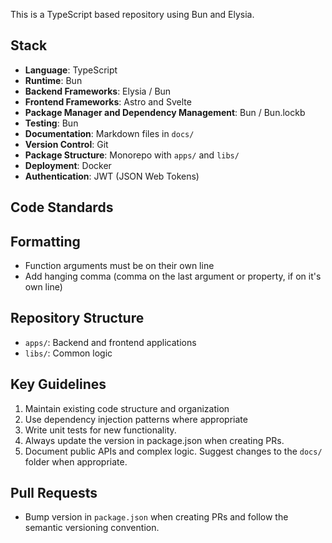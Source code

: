 This is a TypeScript based repository using Bun and Elysia.

## Stack
- **Language**: TypeScript
- **Runtime**: Bun
- **Backend Frameworks**: Elysia / Bun
- **Frontend Frameworks**: Astro and Svelte
- **Package Manager and Dependency Management**: Bun / Bun.lockb
- **Testing**: Bun
- **Documentation**: Markdown files in `docs/`
- **Version Control**: Git
- **Package Structure**: Monorepo with `apps/` and `libs/`
- **Deployment**: Docker
- **Authentication**: JWT (JSON Web Tokens)

## Code Standards

## Formatting
- Function arguments must be on their own line
- Add hanging comma (comma on the last argument or property, if on it's own line)

## Repository Structure
- `apps/`: Backend and frontend applications
- `libs/`: Common logic

## Key Guidelines
1. Maintain existing code structure and organization
2. Use dependency injection patterns where appropriate
3. Write unit tests for new functionality.
4. Always update the version in package.json when creating PRs.
5. Document public APIs and complex logic. Suggest changes to the `docs/` folder when appropriate.

## Pull Requests
- Bump version in `package.json` when creating PRs and follow the semantic versioning convention.